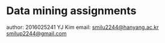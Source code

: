 # Data mining assignments

author: 2016025241 YJ Kim
email: smilu2244@hanyang.ac.kr smilup2244@gmail.com

